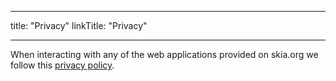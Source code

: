 
---
title: "Privacy"
linkTitle: "Privacy"

---


When interacting with any of the web applications provided on
skia.org we follow this [privacy policy](https://policies.google.com/privacy).

